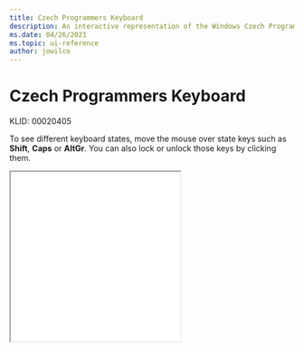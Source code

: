 ```yaml
---
title: Czech Programmers Keyboard
description: An interactive representation of the Windows Czech Programmers keyboard. To see different keyboard states, click or move the mouse over the state keys.
ms.date: 04/26/2021
ms.topic: ui-reference
author: jowilco
---
```


# Czech Programmers Keyboard

KLID: 00020405

To see different keyboard states, move the mouse over state keys such as **Shift**, **Caps** or **AltGr**. You can also lock or unlock those keys by clicking them.

<iframe src="kbdcz2.html" height="300"></iframe>
